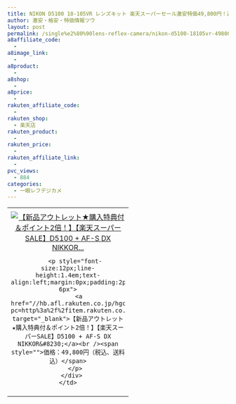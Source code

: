 ```yaml
---
title: NIKON D5100 18-105VR レンズキット 楽天スーパーセール激安特価49,800円！送料無料！特典付！
author: 激安・格安・特価情報ツウ
layout: post
permalink: /single%e2%80%90lens-reflex-camera/nikon-d5100-18105vr-49800.html
a8affiliate_code:
  -
a8image_link:
  -
a8product:
  -
a8shop:
  -
a8price:
  -
rakuten_affiliate_code:
  -
rakuten_shop:
  - 楽天店
rakuten_product:
  -
rakuten_price:
  -
rakuten_affiliate_link:
  -
pvc_views:
  - 884
categories:
  - 一眼レフデジカメ
---
```

<table border="0" cellpadding="0" cellspacing="0">
  <tr>
    <td valign="top">
      <div style="border:1px none;margin:0px;padding:6px 0px;width:260px;text-align:center;float:left">
        <a href="//hb.afl.rakuten.co.jp/hgc/0ebeb642.6a0036a5.0ebeb643.486573f7/?pc=http%3a%2f%2fitem.rakuten.co.jp%2fnikondirect%2fndrst358%2f%3fscid%3daf_link_tbl&m=http%3a%2f%2fm.rakuten.co.jp%2fnikondirect%2fi%2f10001649%2f" target="_blank"><img src="//hbb.afl.rakuten.co.jp/hgb/?pc=http%3a%2f%2fthumbnail.image.rakuten.co.jp%2f%400_gold%2fnikondirect%2fproduct%2fimg%2fndrst358_01_m.jpg%3f_ex%3d240x240&m=http%3a%2f%2fthumbnail.image.rakuten.co.jp%2f%400_gold%2fnikondirect%2fproduct%2fimg%2fndrst358_01_m.jpg" alt="【新品アウトレット★購入特典付＆ポイント2倍！】【楽天スーパーSALE】D5100 + AF-S DX NIKKOR..." border="0" style="margin:0px;padding:0px" /></a>

        <p style="font-size:12px;line-height:1.4em;text-align:left;margin:0px;padding:2px 6px">
          <a href="//hb.afl.rakuten.co.jp/hgc/0ebeb642.6a0036a5.0ebeb643.486573f7/?pc=http%3a%2f%2fitem.rakuten.co.jp%2fnikondirect%2fndrst358%2f%3fscid%3daf_link_tbl&m=http%3a%2f%2fm.rakuten.co.jp%2fnikondirect%2fi%2f10001649%2f" target="_blank">【新品アウトレット★購入特典付＆ポイント2倍！】【楽天スーパーSALE】D5100 + AF-S DX NIKKOR&#8230;</a><br /><span style="">価格：49,800円（税込、送料込）</span>
        </p>
      </div>
    </td>
  </tr>
</table>